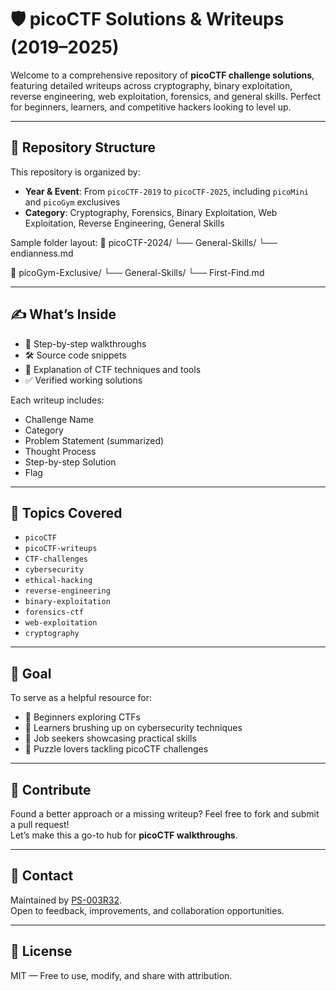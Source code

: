 # 🛡️ picoCTF Solutions & Writeups (2019–2025)

Welcome to a comprehensive repository of **picoCTF challenge solutions**, featuring detailed writeups across cryptography, binary exploitation, reverse engineering, web exploitation, forensics, and general skills. Perfect for beginners, learners, and competitive hackers looking to level up.

---

## 📁 Repository Structure

This repository is organized by:
- **Year & Event**: From `picoCTF-2019` to `picoCTF-2025`, including `picoMini` and `picoGym` exclusives
- **Category**: Cryptography, Forensics, Binary Exploitation, Web Exploitation, Reverse Engineering, General Skills

Sample folder layout:
📂 picoCTF-2024/ └── General-Skills/ └── endianness.md

📂 picoGym-Exclusive/ └── General-Skills/ └── First-Find.md


---

## ✍️ What’s Inside

- 🧠 Step-by-step walkthroughs
- 🛠️ Source code snippets
- 🔐 Explanation of CTF techniques and tools
- ✅ Verified working solutions

Each writeup includes:
- Challenge Name
- Category
- Problem Statement (summarized)
- Thought Process
- Step-by-step Solution
- Flag

---

## 🚀 Topics Covered

- `picoCTF`
- `picoCTF-writeups`
- `CTF-challenges`
- `cybersecurity`
- `ethical-hacking`
- `reverse-engineering`
- `binary-exploitation`
- `forensics-ctf`
- `web-exploitation`
- `cryptography`

---

## 🎯 Goal

To serve as a helpful resource for:
- 🌱 Beginners exploring CTFs
- 🧪 Learners brushing up on cybersecurity techniques
- 💼 Job seekers showcasing practical skills
- 🧩 Puzzle lovers tackling picoCTF challenges

---

## 📣 Contribute

Found a better approach or a missing writeup? Feel free to fork and submit a pull request!  
Let’s make this a go-to hub for **picoCTF walkthroughs**.

---

## 🧩 Contact

Maintained by [PS-003R32](https://github.com/PS-003R32).  
Open to feedback, improvements, and collaboration opportunities.

---

## 📌 License

MIT — Free to use, modify, and share with attribution.


